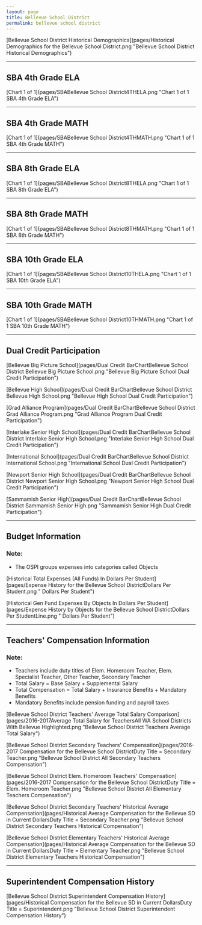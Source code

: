 ```yaml
---
layout: page
title: Bellevue School District
permalink: bellevue school district
---
```



[Bellevue School District Historical Demographics](pages/Historical Demographics for the Bellevue School District.png "Bellevue School District Historical Demographics")

___

## SBA 4th Grade ELA

[Chart 1 of 1](pages/SBABellevue School District4THELA.png "Chart 1 of 1 SBA 4th Grade ELA")


___

## SBA 4th Grade MATH

[Chart 1 of 1](pages/SBABellevue School District4THMATH.png "Chart 1 of 1 SBA 4th Grade MATH")


___

## SBA 8th Grade ELA

[Chart 1 of 1](pages/SBABellevue School District8THELA.png "Chart 1 of 1 SBA 8th Grade ELA")


___

## SBA 8th Grade MATH

[Chart 1 of 1](pages/SBABellevue School District8THMATH.png "Chart 1 of 1 SBA 8th Grade MATH")


___

## SBA 10th Grade ELA

[Chart 1 of 1](pages/SBABellevue School District10THELA.png "Chart 1 of 1 SBA 10th Grade ELA")


___

## SBA 10th Grade MATH

[Chart 1 of 1](pages/SBABellevue School District10THMATH.png "Chart 1 of 1 SBA 10th Grade MATH")


___

## Dual Credit Participation

[Bellevue Big Picture School](pages/Dual Credit BarChartBellevue School District Bellevue Big Picture School.png "Bellevue Big Picture School Dual Credit Participation")

[Bellevue High School](pages/Dual Credit BarChartBellevue School District Bellevue High School.png "Bellevue High School Dual Credit Participation")

[Grad Alliance Program](pages/Dual Credit BarChartBellevue School District Grad Alliance Program.png "Grad Alliance Program Dual Credit Participation")

[Interlake Senior High School](pages/Dual Credit BarChartBellevue School District Interlake Senior High School.png "Interlake Senior High School Dual Credit Participation")

[International School](pages/Dual Credit BarChartBellevue School District International School.png "International School Dual Credit Participation")

[Newport Senior High School](pages/Dual Credit BarChartBellevue School District Newport Senior High School.png "Newport Senior High School Dual Credit Participation")

[Sammamish Senior High](pages/Dual Credit BarChartBellevue School District Sammamish Senior High.png "Sammamish Senior High Dual Credit Participation")


___

## Budget Information
### Note:
- The OSPI groups expenses into categories called Objects

[Historical Total Expenses (All Funds) In Dollars Per Student](pages/Expense History for the Bellevue School DistrictDollars Per Student.png " Dollars Per Student")

[Historical Gen Fund Expenses By Objects In Dollars Per Student](pages/Expense History by Objects for the Bellevue School DistrictDollars Per StudentLine.png " Dollars Per Student")


___

## Teachers' Compensation Information
### Note:
- Teachers include duty titles of Elem. Homeroom Teacher, Elem. Specialist Teacher, Other Teacher, Secondary Teacher
- Total Salary = Base Salary + Supplemental Salary
- Total Compensation = Total Salary + Insurance Benefits + Mandatory Benefits
- Mandatory Benefits include pension funding and payroll taxes

[Bellevue School District Teachers' Average Total Salary Comparison](pages/2016-2017Average Total Salary for TeachersAll WA School Districts With Bellevue Highlighted.png "Bellevue School District Teachers Average Total Salary")

[Bellevue School District Secondary Teachers' Compensation](pages/2016-2017 Compensation for the Bellevue School DistrictDuty Title = Secondary Teacher.png "Bellevue School District All Secondary Teachers Compensation")

[Bellevue School District Elem. Homeroom Teachers' Compensation](pages/2016-2017 Compensation for the Bellevue School DistrictDuty Title = Elem. Homeroom Teacher.png "Bellevue School District All Elementary Teachers Compensation")

[Bellevue School District Secondary Teachers' Historical Average Compensation](pages/Historical Average Compensation for the Bellevue SD in Current DollarsDuty Title = Secondary Teacher.png "Bellevue School District Secondary Teachers Historical Compensation")

[Bellevue School District Elementary Teachers' Historical Average Compensation](pages/Historical Average Compensation for the Bellevue SD in Current DollarsDuty Title = Elementary Teacher.png "Bellevue School District Elementary Teachers Historical Compensation")


___

## Superintendent Compensation History

[Bellevue School District Superintendent Compensation History](pages/Historical Compensation for the Bellevue SD in Current DollarsDuty Title = Superintendent.png "Bellevue School District Superintendent Compensation History")

